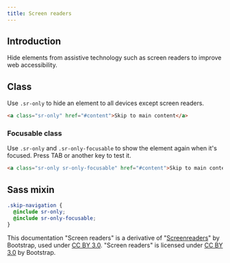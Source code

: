 ```yaml
---
title: Screen readers
---
```


## Introduction

Hide elements from assistive technology such as screen readers to improve web accessibility.

## Class

Use `.sr-only` to hide an element to all devices except screen readers.

```html
<a class="sr-only" href="#content">Skip to main content</a>
```

### Focusable class

Use `.sr-only` and `.sr-only-focusable` to show the element again when it's focused.
Press TAB or another key to test it.

```html
<a class="sr-only sr-only-focusable" href="#content">Skip to main content</a>
```



## Sass mixin

```scss
.skip-navigation {
  @include sr-only;
  @include sr-only-focusable;
}
```


<div class="alert alert-secondary" role="alert">

This documentation "Screen readers" is a derivative of "[Screenreaders](http://getbootstrap.com/docs/4.1/utilities/screenreaders/)"
by Bootstrap, used under [CC BY 3.0](https://creativecommons.org/licenses/by/3.0/).
"Screen readers" is licensed under [CC BY 3.0](https://creativecommons.org/licenses/by/3.0/) by Bootstrap.
</div>
